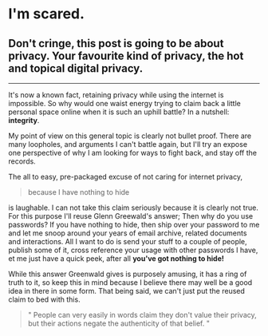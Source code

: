 # I'm scared.

## Don't cringe, this post is going to be about privacy. Your favourite kind of privacy, the hot and topical digital privacy.

---

It's now a known fact, retaining privacy while using the internet is impossible. So why would one waist energy trying to claim back a little personal space online when it is such an uphill battle? In a nutshell: **integrity**.

My point of view on this general topic is clearly not bullet proof. There are many loopholes, and arguments I can't battle again, but I'll try an expose one perspective of why I am looking for ways to fight back, and stay off the records.

The all to easy, pre-packaged excuse of not caring for internet privacy, 

> because I have nothing to hide 

is laughable. I can not take this claim seriously because it is clearly not true. For this purpose I'll reuse Glenn Greewald's answer; Then why do you use passwords? If you have nothing to hide, then ship over your password to me and let me snoop around your years of email archive, related documents and interactions. All I want to do is send your stuff to a couple of people, publish some of it, cross reference your usage with other passwords I have, et me just have a quick peek, after all **you've got nothing to hide!** 

While this answer Greenwald gives is purposely amusing, it has a ring of truth to it, so keep this in mind because I believe there may well be a good idea in there in some form. That being said, we can't just put the reused claim to bed with this.

> " People can very easily in words claim they don't value their privacy, but their actions negate the authenticity of that belief. "


 
